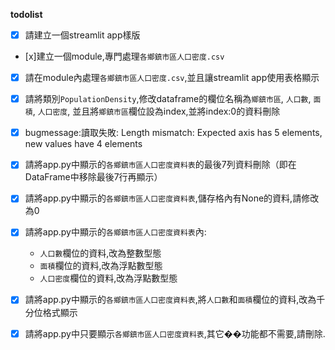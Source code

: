 **todolist**

- [x] 請建立一個streamlit app樣版

- [x]建立一個module,專門處理`各鄉鎮市區人口密度.csv`

- [x] 請在module內處理`各鄉鎮市區人口密度.csv`,並且讓streamlit app使用表格顯示

- [x] 請將類別`PopulationDensity`,修改dataframe的欄位名稱為`鄉鎮市區`, `人口數`, `面積`, `人口密度`, 並且將`鄉鎮市區`欄位設為index,並將index:0的資料刪除

- [x] bugmessage:讀取失敗: Length mismatch: Expected axis has 5 elements, new values have 4 elements

- [x] 請將app.py中顯示的`各鄉鎮市區人口密度資料表`的最後7列資料刪除（即在DataFrame中移除最後7行再顯示）

- [x] 請將app.py中顯示的`各鄉鎮市區人口密度資料表`,儲存格內有None的資料,請修改為0

- [x] 請將app.py中顯示的`各鄉鎮市區人口密度資料表`內:
    - `人口數`欄位的資料,改為整數型態
    - `面積`欄位的資料,改為浮點數型態
    - `人口密度`欄位的資料,改為浮點數型態

- [x] 請將app.py中顯示的`各鄉鎮市區人口密度資料表`,將`人口數`和`面積`欄位的資料,改為千分位格式顯示

- [x] 請將app.py中只要顯示`各鄉鎮市區人口密度資料表`,其它��功能都不需要,請刪除.